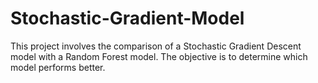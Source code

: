 # Stochastic-Gradient-Model
This project involves the comparison of a Stochastic Gradient Descent model with a Random Forest model. The objective is to determine which model performs better.

